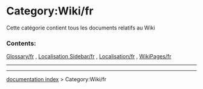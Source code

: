 # Category:Wiki/fr
Cette catégorie contient tous les documents relatifs au Wiki

### Contents:

[Glossary/fr](Glossary/fr.md) , [Localisation Sidebar/fr](Localisation_Sidebar/fr.md) , [Localisation/fr](Localisation/fr.md) , [WikiPages/fr](WikiPages/fr.md)

_ _ _

---
[documentation index](../README.md) > Category:Wiki/fr
